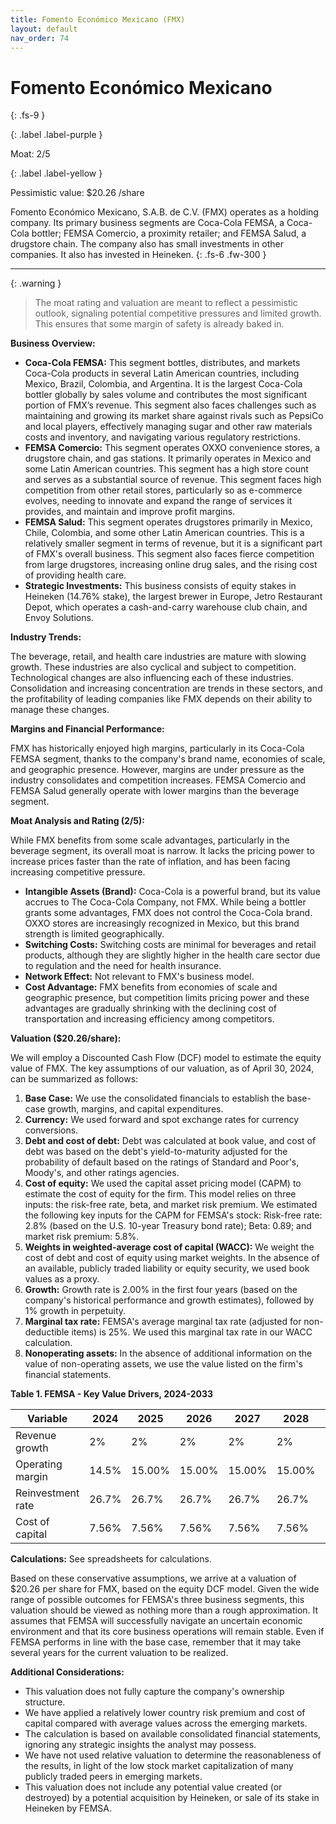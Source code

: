 ```yaml
---
title: Fomento Económico Mexicano (FMX)
layout: default
nav_order: 74
---
```


# Fomento Económico Mexicano
{: .fs-9 }

{: .label .label-purple }

Moat: 2/5

{: .label .label-yellow }

Pessimistic value: $20.26 /share

Fomento Económico Mexicano, S.A.B. de C.V. (FMX) operates as a holding company. Its primary business segments are Coca-Cola FEMSA, a Coca-Cola bottler; FEMSA Comercio, a proximity retailer; and FEMSA Salud, a drugstore chain.  The company also has small investments in other companies. It also has invested in Heineken.
{: .fs-6 .fw-300 }

---

{: .warning } 
>The moat rating and valuation are meant to reflect a pessimistic outlook, signaling potential competitive pressures and limited growth. This ensures that some margin of safety is already baked in.

**Business Overview:**

* **Coca-Cola FEMSA:** This segment bottles, distributes, and markets Coca-Cola products in several Latin American countries, including Mexico, Brazil, Colombia, and Argentina. It is the largest Coca-Cola bottler globally by sales volume and contributes the most significant portion of FMX’s revenue. This segment also faces challenges such as maintaining and growing its market share against rivals such as PepsiCo and local players, effectively managing sugar and other raw materials costs and inventory, and navigating various regulatory restrictions.
* **FEMSA Comercio:**  This segment operates OXXO convenience stores, a drugstore chain, and gas stations. It primarily operates in Mexico and some Latin American countries. This segment has a high store count and serves as a substantial source of revenue.  This segment faces high competition from other retail stores, particularly so as e-commerce evolves, needing to innovate and expand the range of services it provides, and maintain and improve profit margins.
* **FEMSA Salud:** This segment operates drugstores primarily in Mexico, Chile, Colombia, and some other Latin American countries. This is a relatively smaller segment in terms of revenue, but it is a significant part of FMX's overall business. This segment also faces fierce competition from large drugstores, increasing online drug sales, and the rising cost of providing health care.
* **Strategic Investments:** This business consists of equity stakes in Heineken (14.76% stake), the largest brewer in Europe, Jetro Restaurant Depot, which operates a cash-and-carry warehouse club chain, and Envoy Solutions. 

**Industry Trends:**

The beverage, retail, and health care industries are mature with slowing growth. These industries are also cyclical and subject to competition. Technological changes are also influencing each of these industries.  Consolidation and increasing concentration are trends in these sectors, and the profitability of leading companies like FMX  depends on their ability to manage these changes.

**Margins and Financial Performance:**

FMX has historically enjoyed high margins, particularly in its Coca-Cola FEMSA segment, thanks to the company's brand name, economies of scale, and geographic presence.  However, margins are under pressure as the industry consolidates and competition increases.  FEMSA Comercio and FEMSA Salud generally operate with lower margins than the beverage segment.

**Moat Analysis and Rating (2/5):**

While FMX benefits from some scale advantages, particularly in the beverage segment, its overall moat is narrow.  It lacks the pricing power to increase prices faster than the rate of inflation, and has been facing increasing competitive pressure.


* **Intangible Assets (Brand):** Coca-Cola is a powerful brand, but its value accrues to The Coca-Cola Company, not FMX. While being a bottler grants some advantages, FMX does not control the Coca-Cola brand. OXXO stores are increasingly recognized in Mexico, but this brand strength is limited geographically.
* **Switching Costs:** Switching costs are minimal for beverages and retail products, although they are slightly higher in the health care sector due to regulation and the need for health insurance.
* **Network Effect:** Not relevant to FMX's business model.
* **Cost Advantage:**  FMX benefits from economies of scale and geographic presence, but competition limits pricing power and these advantages are gradually shrinking with the declining cost of transportation and increasing efficiency among competitors.


**Valuation ($20.26/share):**

We will employ a Discounted Cash Flow (DCF) model to estimate the equity value of FMX. The key assumptions of our valuation, as of April 30, 2024, can be summarized as follows:


1. **Base Case:** We use the consolidated financials to establish the base-case growth, margins, and capital expenditures.
2. **Currency:** We used forward and spot exchange rates for currency conversions.
3. **Debt and cost of debt:** Debt was calculated at book value, and cost of debt was based on the debt's yield-to-maturity adjusted for the probability of default based on the ratings of Standard and Poor's, Moody's, and other ratings agencies.
4. **Cost of equity:** We used the capital asset pricing model (CAPM) to estimate the cost of equity for the firm. This model relies on three inputs: the risk-free rate, beta, and market risk premium. We estimated the following key inputs for the CAPM for FEMSA's stock: Risk-free rate: 2.8% (based on the U.S. 10-year Treasury bond rate); Beta: 0.89; and market risk premium: 5.8%.
5. **Weights in weighted-average cost of capital (WACC):** We weight the cost of debt and cost of equity using market weights. In the absence of an available, publicly traded liability or equity security, we used book values as a proxy.
6. **Growth:** Growth rate is 2.00% in the first four years (based on the company's historical performance and growth estimates), followed by 1% growth in perpetuity.
7. **Marginal tax rate:** FEMSA's average marginal tax rate (adjusted for non-deductible items) is 25%. We used this marginal tax rate in our WACC calculation.
8. **Nonoperating assets:** In the absence of additional information on the value of non-operating assets, we use the value listed on the firm's financial statements.


**Table 1. FEMSA - Key Value Drivers, 2024-2033**

| Variable                                     | 2024       | 2025     | 2026     | 2027     | 2028    | 2029   | 2030   | 2031   | 2032  | 2033  |
|----------------------------------------------|------------|----------|----------|----------|---------|--------|--------|--------|-------|-------|
| Revenue growth                              | 2%         | 2%       | 2%       | 2%       | 2%      | 2%     | 2%     | 2%     | 2%    | 2%    |
| Operating margin                            | 14.5%      | 15.00%   | 15.00%   | 15.00%   | 15.00%  | 15.00% | 15.00% | 15.00% | 15%   | 15%   |
| Reinvestment rate                           | 26.7%      | 26.7%    | 26.7%    | 26.7%    | 26.7%   | 26.7%  | 26.7%  | 26.7%  | 26.7% | 26.7% |
| Cost of capital                              | 7.56%      | 7.56%    | 7.56%    | 7.56%    | 7.56%   | 7.56%  | 7.56%  | 7.56%  | 7.6%  | 7.6%  |


**Calculations:**
See spreadsheets for calculations.

Based on these conservative assumptions, we arrive at a valuation of $20.26 per share for FMX, based on the equity DCF model.  Given the wide range of possible outcomes for FEMSA's three business segments, this valuation should be viewed as nothing more than a rough approximation. It assumes that FEMSA will successfully navigate an uncertain economic environment and that its core business operations will remain stable. Even if FEMSA performs in line with the base case, remember that it may take several years for the current valuation to be realized.

**Additional Considerations:**

* This valuation does not fully capture the company's ownership structure.
* We have applied a relatively lower country risk premium and cost of capital compared with average values across the emerging markets.
* The calculation is based on available consolidated financial statements, ignoring any strategic insights the analyst may possess.
* We have not used relative valuation to determine the reasonableness of the results, in light of the low stock market capitalization of many publicly traded peers in emerging markets. 
* This valuation does not include any potential value created (or destroyed) by a potential acquisition by Heineken, or sale of its stake in Heineken by FEMSA.